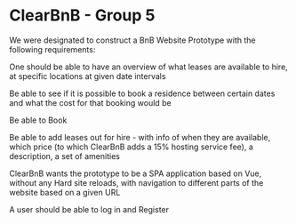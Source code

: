 # ClearBnB - Group 5

We were designated to construct a BnB Website Prototype with the following requirements:

One should be able to have an overview of what leases are available to hire, at specific locations at given date intervals

Be able to see if it is possible to book a residence between certain dates and what the cost for that booking would be

Be able to Book

Be able to add leases out for hire - with info of when they are available, which price (to which ClearBnB adds a 15% hosting service fee), a description, a set of amenities

ClearBnB wants the prototype to be a SPA application based on Vue, without any Hard site reloads, with navigation to different parts of the website based on a given URL

A user should be able to log in and Register

